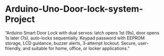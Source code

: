 # Arduino-Uno-Door-lock-system-Project
“Arduino Smart Door Lock with dual servos: latch opens 1st (9s), door opens 1s later (7s), auto-locks sequentially. Keypad password with EEPROM storage, LCD guidance, buzzer alerts, 3-attempt lockout. Secure, user-friendly, and suitable for home, office, or locker applications.”
